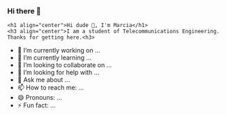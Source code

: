 ### Hi there 👋

    <h1 align="center">Hi dude 👋, I'm Marcia</h1>
    <h3 align="center">I am a student of Telecommunications Engineering. Thanks for getting here.<h3>
</div>

<div id="budgets" align="center"></div>


- 🔭 I’m currently working on ...
- 🌱 I’m currently learning ...
- 👯 I’m looking to collaborate on ...
- 🤔 I’m looking for help with ...
- 💬 Ask me about ...
- 📫 How to reach me: ...
- 😄 Pronouns: ...
- ⚡ Fun fact: ...

